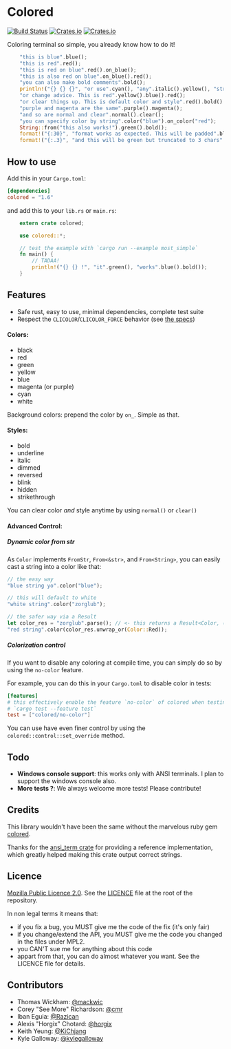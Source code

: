 # Colored

[![Build
Status](https://travis-ci.org/mackwic/colored.svg?branch=master)](https://travis-ci.org/mackwic/colored) [![Crates.io](https://img.shields.io/crates/v/colored.svg?maxAge=2592000)](https://crates.io/crates/colored) [![Crates.io](https://img.shields.io/crates/l/colored.svg?maxAge=2592000)](https://github.com/mackwic/colored/blob/master/LICENSE)

Coloring terminal so simple, you already know how to do it!

```rust
    "this is blue".blue();
    "this is red".red();
    "this is red on blue".red().on_blue();
    "this is also red on blue".on_blue().red();
    "you can also make bold comments".bold();
    println!("{} {} {}", "or use".cyan(), "any".italic().yellow(), "string type".cyan());
    "or change advice. This is red".yellow().blue().red();
    "or clear things up. This is default color and style".red().bold().clear();
    "purple and magenta are the same".purple().magenta();
    "and so are normal and clear".normal().clear();
    "you can specify color by string".color("blue").on_color("red");
    String::from("this also works!").green().bold();
    format!("{:30}", "format works as expected. This will be padded".blue());
    format!("{:.3}", "and this will be green but truncated to 3 chars".green());
```

## How to use

Add this in your `Cargo.toml`:

```toml
[dependencies]
colored = "1.6"
```

and add this to your `lib.rs` or `main.rs`:

```rust
    extern crate colored;

    use colored::*;

    // test the example with `cargo run --example most_simple`
    fn main() {
        // TADAA!
        println!("{} {} !", "it".green(), "works".blue().bold());
    }
```

## Features

- Safe rust, easy to use, minimal dependencies, complete test suite
- Respect the `CLICOLOR`/`CLICOLOR_FORCE` behavior (see [the specs](http://bixense.com/clicolors/))

#### Colors:

- black
- red
- green
- yellow
- blue
- magenta (or purple)
- cyan
- white

Background colors: prepend the color by `on_`. Simple as that.

#### Styles:

- bold
- underline
- italic
- dimmed
- reversed
- blink
- hidden
- strikethrough

You can clear color _and_ style anytime by using `normal()` or `clear()`

#### Advanced Control:

##### Dynamic color from str

As `Color` implements `FromStr`, `From<&str>`, and `From<String>`, you can easily cast a string into a color like that:

```rust
// the easy way
"blue string yo".color("blue");

// this will default to white
"white string".color("zorglub");

// the safer way via a Result
let color_res = "zorglub".parse(); // <- this returns a Result<Color, ()>
"red string".color(color_res.unwrap_or(Color::Red));
```


##### Colorization control

If you want to disable any coloring at compile time, you can simply do so by
using the `no-color` feature.

For example, you can do this in your `Cargo.toml` to disable color in tests:

```toml
[features]
# this effectively enable the feature `no-color` of colored when testing with
# `cargo test --feature test`
test = ["colored/no-color"]
```

You can use have even finer control by using the
`colored::control::set_override` method.

## Todo

- **Windows console support**: this works only with ANSI terminals. I plan to
  support the windows console also.
- **More tests ?**: We always welcome more tests! Please contribute!

## Credits

This library wouldn't have been the same without the marvelous ruby gem [colored](https://github.com/defunkt/colored).

Thanks for the [ansi\_term crate](https://github.com/ogham/rust-ansi-term) for
providing a reference implementation, which greatly helped making this crate
output correct strings.

## Licence

[Mozilla Public Licence 2.0](https://www.mozilla.org/en-US/MPL/2.0/). See the
[LICENCE](https://github.com/mackwic/colored/blob/master/LICENCE) file at the
root of the repository.

In non legal terms it means that:
- if you fix a bug, you MUST give me the code of the fix (it's only fair)
- if you change/extend the API, you MUST give me the code you changed in the
  files under MPL2.
- you CAN'T sue me for anything about this code
- appart from that, you can do almost whatever you want. See the LICENCE file
  for details.

## Contributors

- Thomas Wickham: [@mackwic](https://github.com/mackwic)
- Corey "See More" Richardson: [@cmr](https://github.com/cmr)
- Iban Eguia: [@Razican](https://github.com/Razican)
- Alexis "Horgix" Chotard: [@horgix](https://github.com/horgix)
- Keith Yeung: [@KiChjang](https://github.com/KiChjang)
- Kyle Galloway: [@kylegalloway](https://github.com/kylegalloway)

